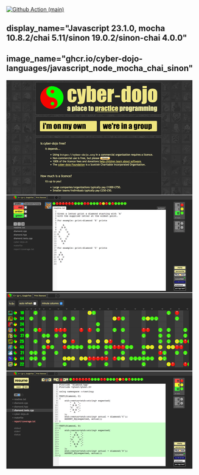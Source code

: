 [![Github Action (main)](https://github.com/cyber-dojo-languages/javascript-mocha-chai-sinon/actions/workflows/main.yml/badge.svg)](https://github.com/cyber-dojo-languages/javascript-mocha-chai-sinon/actions)

## display_name="Javascript 23.1.0, mocha 10.8.2/chai 5.11/sinon 19.0.2/sinon-chai 4.0.0"
## image_name="ghcr.io/cyber-dojo-languages/javascript_node_mocha_chai_sinon"

![cyber-dojo.org home page](https://github.com/cyber-dojo/cyber-dojo/blob/master/shared/home_page_snapshot.png)
